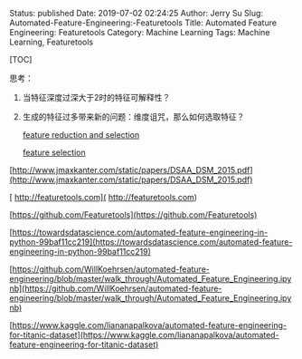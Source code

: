Status: published
Date: 2019-07-02 02:24:25
Author: Jerry Su
Slug: Automated-Feature-Engineering:-Featuretools
Title: Automated Feature Engineering: Featuretools
Category: Machine Learning
Tags: Machine Learning, Featuretools

[TOC]

思考：

1. 当特征深度过深大于2时的特征可解释性？

2. 生成的特征过多带来新的问题：维度诅咒，那么如何选取特征？

   [feature reduction and selection](https://scikit-learn.org/stable/modules/feature_selection.html)
   
   [feature selection](https://machinelearningmastery.com/feature-selection-machine-learning-python/)

[http://www.jmaxkanter.com/static/papers/DSAA_DSM_2015.pdf](http://www.jmaxkanter.com/static/papers/DSAA_DSM_2015.pdf)

[ http://featuretools.com]( http://featuretools.com)

[https://github.com/Featuretools](https://github.com/Featuretools)

[https://towardsdatascience.com/automated-feature-engineering-in-python-99baf11cc219](https://towardsdatascience.com/automated-feature-engineering-in-python-99baf11cc219)

[https://github.com/WillKoehrsen/automated-feature-engineering/blob/master/walk_through/Automated_Feature_Engineering.ipynb](https://github.com/WillKoehrsen/automated-feature-engineering/blob/master/walk_through/Automated_Feature_Engineering.ipynb)

[https://www.kaggle.com/liananapalkova/automated-feature-engineering-for-titanic-dataset](https://www.kaggle.com/liananapalkova/automated-feature-engineering-for-titanic-dataset)